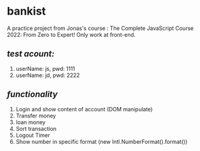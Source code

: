 # bankist
A practice project from Jonas's course : The Complete JavaScript Course 2022: From Zero to Expert!
Only work at front-end.

## *test acount:*
1. userName: js, pwd: 1111
2. userName: jd, pwd: 2222

## *functionality*
1. Login and show content of account (DOM manipulate)
2. Transfer money
3. loan money
4. Sort transaction
5. Logout Timer
6. Show number in specific format (new Intl.NumberFormat().format())
